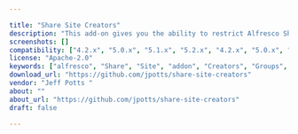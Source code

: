 ```yaml
---

title: "Share Site Creators"
description: "This add-on gives you the ability to restrict Alfresco Share site creation to a specific group of users. Users not in the group will not see a \\\"Create Site\\\" link in: The header Sites dropdown menu The My Sites dashlet The \\\"welcome\\\" dashlet In addition, for users not in the group, the \\\"welcome\\\" dashlet's text changes to explain what a Share site is but does not imply that they have the ability to create one. A nice enhancement might be a link that launches a workflow to request a new site. (Pull requests welcome!) By default, the group the module looks for must have an ID of \\\"GROUP_SITE_CREATORS\\\". The display name can be anything."
screenshots: []
compatibility: ["4.2.x", "5.0.x", "5.1.x", "5.2.x", "4.2.x", "5.0.x", "5.1.x", "5.2.x"]
license: "Apache-2.0"
keywords: ["alfresco", "Share", "Site", "addon", "Creators", "Groups", "plugin", "community"]
download_url: "https://github.com/jpotts/share-site-creators"
vendor: "Jeff Potts ‌"
about: ""
about_url: "https://github.com/jpotts/share-site-creators"
draft: false

---
```

